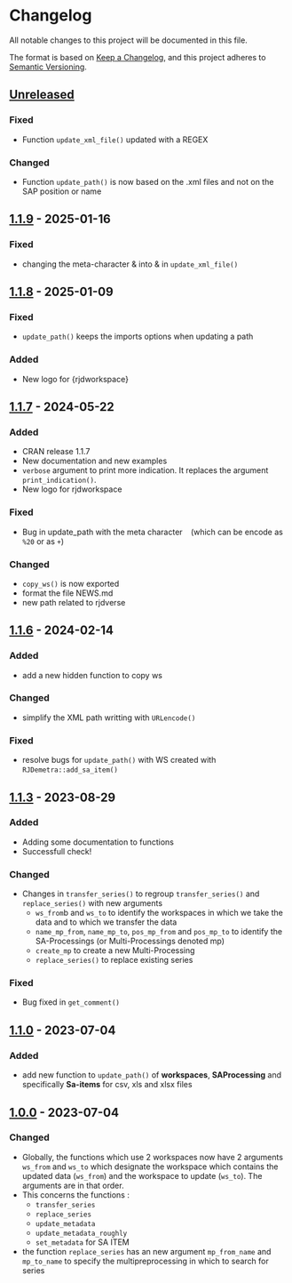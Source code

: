 # Changelog

All notable changes to this project will be documented in this file.

The format is based on [Keep a Changelog](https://keepachangelog.com/en/1.1.0/),
and this project adheres to [Semantic Versioning](https://semver.org/spec/v2.0.0.html).


## [Unreleased]

### Fixed

* Function `update_xml_file()` updated with a REGEX

### Changed

* Function `update_path()` is now based on the .xml files and not on the SAP position or name


## [1.1.9] - 2025-01-16

### Fixed

* changing the meta-character &amp; into & in `update_xml_file()`


## [1.1.8] - 2025-01-09

### Fixed

* `update_path()` keeps the imports options when updating a path

### Added

* New logo for {rjdworkspace}


## [1.1.7] - 2024-05-22

### Added

* CRAN release 1.1.7
* New documentation and new examples
* `verbose` argument to print more indication. It replaces the argument `print_indication()`.
* New logo for rjdworkspace

### Fixed

* Bug in update_path with the meta character ` ` (which can be encode as `%20` or as `+`)

### Changed

* `copy_ws()` is now exported
* format the file NEWS.md
* new path related to rjdverse


## [1.1.6] - 2024-02-14

### Added

* add a new hidden function to copy ws

### Changed

* simplify the XML path writting with `URLencode()`

### Fixed

* resolve bugs for `update_path()` with WS created with `RJDemetra::add_sa_item()`


## [1.1.3] - 2023-08-29

### Added

* Adding some documentation to functions
* Successfull check!

### Changed

* Changes in `transfer_series()` to regroup `transfer_series()` and `replace_series()` with new arguments
    * `ws_from`b and `ws_to` to identify the workspaces in which we take the data and to which we transfer the data
    * `name_mp_from`, `name_mp_to`, `pos_mp_from` and `pos_mp_to` to identify the SA-Processings (or Multi-Processings denoted mp)
    * `create_mp` to create a new Multi-Processing
    * `replace_series()` to replace existing series
    
### Fixed

* Bug fixed in `get_comment()`


## [1.1.0] - 2023-07-04

### Added

* add new function to `update_path()` of **workspaces**, **SAProcessing** and specifically **Sa-items** for csv, xls and xlsx files


## [1.0.0] - 2023-07-04

### Changed

* Globally, the functions which use 2 workspaces now have 2 arguments `ws_from` and `ws_to` which designate the workspace which contains the updated data (`ws_from`) and the workspace to update (`ws_to`). The arguments are in that order. 
* This concerns the functions :
    * `transfer_series`
    * `replace_series`
    * `update_metadata`
    * `update_metadata_roughly`
    * `set_metadata` for SA ITEM
* the function `replace_series` has an new argument `mp_from_name` and `mp_to_name` to specify the multipreprocessing in which to search for series


[Unreleased]: https://github.com/InseeFrLab/rjdworkspace/compare/v1.1.9...HEAD
[1.1.9]: https://github.com/InseeFrLab/rjdworkspace/compare/v1.1.8...v1.1.9
[1.1.8]: https://github.com/InseeFrLab/rjdworkspace/compare/v1.1.7...v1.1.8
[1.1.7]: https://github.com/InseeFrLab/rjdworkspace/compare/v1.1.6...v1.1.7
[1.1.6]: https://github.com/InseeFrLab/rjdworkspace/compare/v1.1.3...v1.1.6
[1.1.3]: https://github.com/InseeFrLab/rjdworkspace/compare/v1.1.0...v1.1.3
[1.1.0]: https://github.com/InseeFrLab/rjdworkspace/compare/v1.0.0...v1.1.0
[1.0.0]: https://github.com/InseeFrLab/rjdworkspace/releases/tag/v1.0.0
